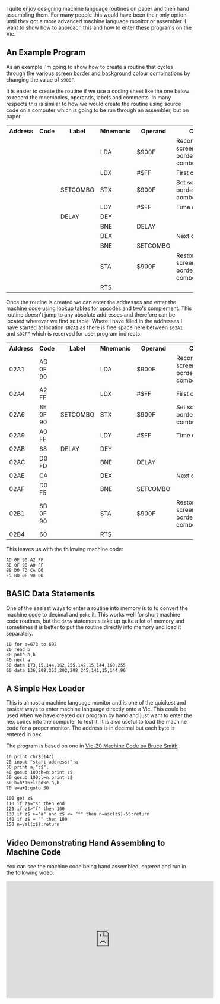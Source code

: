 I quite enjoy designing machine language routines on paper and then hand assembling them.  For many people this would have been their only option until they got a more advanced machine language monitor or assembler.  I want to show how to approach this and how to enter these programs on the Vic.


## An Example Program

As an example I'm going to show how to create a routine that cycles through the various [screen border and background colour combinations](https://archive.org/details/VIC-20ProgrammersReferenceGuide1stEdition6thPrinti/page/n279 "VIC-20 Programmers Reference Guide, page 265") by changing the value of `$900F`.

It is easier to create the routine if we use a coding sheet like the one below to record the mnemonics, operands, labels and comments.  In many respects this is similar to how we would create the routine using source code on a computer which is going to be run through an assembler, but on paper.

<div class="neatTable-responsive">
  <table class="neatTable">
    <tr>
      <th>Address</th>
      <th>Code</th>
      <th>Label</th>
      <th>Mnemonic</th>
      <th>Operand</th>
      <th>Comment</th>
    </tr>
    <tr><td class="right"></td><td></td><td></td><td class="centre">LDA</td><td>$900F</td><td>Record initial screen border/background combo</td></tr>
    <tr><td class="right"></td><td></td><td></td><td class="centre">LDX</td><td>#$FF</td><td>First combo is $FF</td></tr>
    <tr><td class="right"></td><td></td><td>SETCOMBO</td><td class="centre">STX</td><td>$900F</td><td>Set screen border/background combo</td></tr>
    <tr><td class="right"></td><td></td><td></td><td class="centre">LDY</td><td>#$FF</td><td>Time delay</td></tr>
    <tr><td class="right"></td><td></td><td>DELAY</td><td class="centre">DEY</td><td></td><td></td></tr>
    <tr><td class="right"></td><td></td><td></td><td class="centre">BNE</td><td>DELAY</td><td></td></tr>
    <tr><td class="right"></td><td></td><td></td><td class="centre">DEX</td><td></td><td>Next combo</td></tr>
    <tr><td class="right"></td><td></td><td></td><td class="centre">BNE</td><td>SETCOMBO</td><td></td></tr>
    <tr><td class="right"></td><td></td><td></td><td class="centre">STA</td><td>$900F</td><td>Restore initial screen border/background combo</td></tr>
    <tr><td class="right"></td><td></td><td></td><td class="centre">RTS</td><td></td><td></td></tr>
  </table>
</div>



Once the routine is created we can enter the addresses and enter the machine code using [lookup tables for opcodes and two's complement](/articles/6502-machine-language-tables-and-aids/ "6502 Machine Language Tables and Aids").  This routine doesn't jump to any absolute addresses and therefore can be located wherever we find suitable.  Where I have filled in the addresses I have started at location `$02A1` as there is free space here between `$02A1` and `$02FF` which is reserved for user program indirects.


<div class="neatTable-responsive">
  <table class="neatTable">
    <tr>
      <th>Address</th>
      <th style="width: 6em;">Code</th>
      <th>Label</th>
      <th>Mnemonic</th>
      <th>Operand</th>
      <th>Comment</th>
    </tr>
    <tr><td class="right">02A1</td><td>AD 0F 90</td><td></td><td class="centre">LDA</td><td>$900F</td><td>Record initial screen border/background combo</td></tr>
    <tr><td class="right">02A4</td><td>A2 FF</td><td></td><td class="centre">LDX</td><td>#$FF</td><td>First combo is $FF</td></tr>
    <tr><td class="right">02A6</td><td>8E 0F 90</td><td>SETCOMBO</td><td class="centre">STX</td><td>$900F</td><td>Set screen border/background combo</td></tr>
    <tr><td class="right">02A9</td><td>A0 FF</td><td></td><td class="centre">LDY</td><td>#$FF</td><td>Time delay</td></tr>
    <tr><td class="right">02AB</td><td>88</td><td>DELAY</td><td class="centre">DEY</td><td></td><td></td></tr>
    <tr><td class="right">02AC</td><td>D0 FD</td><td></td><td class="centre">BNE</td><td>DELAY</td><td></td></tr>
    <tr><td class="right">02AE</td><td>CA</td><td></td><td class="centre">DEX</td><td></td><td>Next combo</td></tr>
    <tr><td class="right">02AF</td><td>D0 F5</td><td></td><td class="centre">BNE</td><td>SETCOMBO</td><td></td></tr>
    <tr><td class="right">02B1</td><td>8D 0F 90</td><td></td><td class="centre">STA</td><td>$900F</td><td>Restore initial screen border/background combo</td></tr>
    <tr><td class="right">02B4</td><td>60</td><td></td><td class="centre">RTS</td><td></td><td></td></tr>
  </table>
</div>


This leaves us with the following machine code:

``` text
AD 0F 90 A2 FF
8E 0F 90 A0 FF
88 D0 FD CA D0
F5 8D 0F 90 60
```

## BASIC Data Statements
One of the easiest ways to enter a routine into memory is to to convert the machine code to decimal and `poke` it.  This works well for short machine code routines, but the `data` statements take up quite a lot of memory and sometimes it is better to put the routine directly into memory and load it separately.

``` basic
10 for a=673 to 692
20 read b
30 poke a,b
40 next a
50 data 173,15,144,162,255,142,15,144,160,255
60 data 136,208,253,202,208,245,141,15,144,96
```


## A Simple Hex Loader
This is almost a machine language monitor and is one of the quickest and easiest ways to enter machine language directly onto a Vic.  This could be used when we have created our program by hand and just want to enter the hex codes into the computer to test it.  It is also useful to load the machine code for a proper monitor.  The address is in decimal but each byte is entered in hex.

The program is based on one in [Vic-20 Machine Code by Bruce Smith](https://archive.org/details/VIC-20_Machine_Code/page/n27 "Vic-20 Machine Code, Page 22").

``` basic
10 print chr$(147)
20 input "start address:";a
30 print a;":$";
40 gosub 100:h=n:print z$;
50 gosub 100:l=n:print z$
60 b=h*16+l:poke a,b
70 a=a+1:goto 30

100 get z$
110 if z$="s" then end
120 if z$>"f" then 100
130 if z$ >="a" and z$ <= "f" then n=asc(z$)-55:return
140 if z$ = "" then 100
150 n=val(z$):return
```

## Video Demonstrating Hand Assembling to Machine Code

You can see the machine code being hand assembled, entered and run in the following video:

<div class="youtube-wrapper">
<iframe width="560" height="315" src="https://www.youtube.com/embed/qlZF1oGgnio" frameborder="0" allow="accelerometer; autoplay; encrypted-media; gyroscope; picture-in-picture" allowfullscreen></iframe>
</div>
